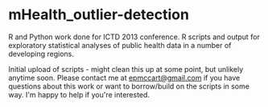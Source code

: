mHealth_outlier-detection
=========================
R and Python work done for ICTD 2013 conference. R scripts and output for exploratory statistical analyses of public health data in a number of developing regions.

Initial upload of scripts - might clean this up at some point, but unlikely anytime soon. Please contact me at epmccart@gmail.com if you have questions about this work or want to borrow/build on the scripts in some way. I'm happy to help if you're interested. 
